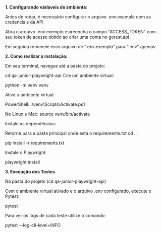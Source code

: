 
**1. Configurando váriaveis de ambiente:**

Antes de rodar, é necessário configurar o arquivo .env.example com as credenciais da API:

Abra o arquivo .env.exemplo e preencha o campo "ACCESS_TOKEN" com seu token de acesso obtido ao criar uma conta no gorest.api

Em seguida renomeie esse arquivo de ".env.exemplo" para ".env" apenas.

**2. Como realizar a instalação:**

Em seu terminal, navegue até a pasta do projeto:

cd qa-junior-playwright-api
Crie um ambiente virtual:

python -m venv venv

Ative o ambiente virtual:

PowerShell: .\venv\Scripts\Activate.ps1

No Linux e Mac: source venv/bin/activate

Instale as dependências:

Retorne para a pasta principal onde está o requirements.txt
cd ..

pip install -r requirements.txt

Instale o Playwright:

playwright install

**3. Execução dos Testes**

Na pasta do projeto (cd qa-junior-playwright-api)

Com o ambiente virtual ativado e o arquivo .env configurado, execute o Pytest:

pytest

Para ver os logs de cada teste utilize o comando:

pytest --log-cli-level=INFO

